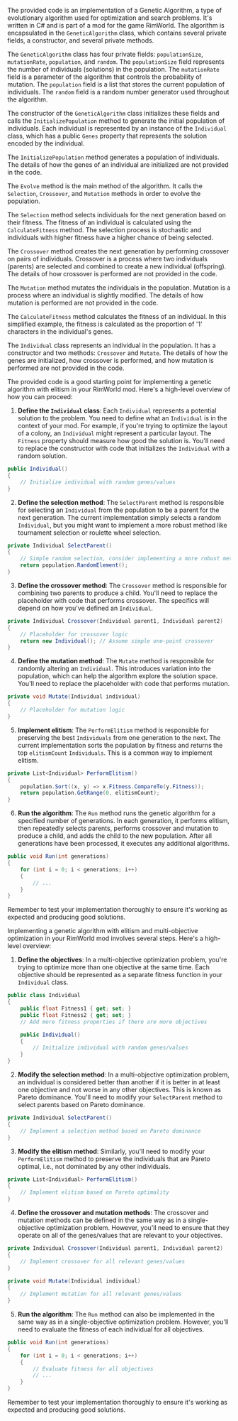 The provided code is an implementation of a Genetic Algorithm, a type of evolutionary algorithm used for optimization and search problems. It's written in C# and is part of a mod for the game RimWorld. The algorithm is encapsulated in the `GeneticAlgorithm` class, which contains several private fields, a constructor, and several private methods.

The `GeneticAlgorithm` class has four private fields: `populationSize`, `mutationRate`, `population`, and `random`. The `populationSize` field represents the number of individuals (solutions) in the population. The `mutationRate` field is a parameter of the algorithm that controls the probability of mutation. The `population` field is a list that stores the current population of individuals. The `random` field is a random number generator used throughout the algorithm.

The constructor of the `GeneticAlgorithm` class initializes these fields and calls the `InitializePopulation` method to generate the initial population of individuals. Each individual is represented by an instance of the `Individual` class, which has a public `Genes` property that represents the solution encoded by the individual.

The `InitializePopulation` method generates a population of individuals. The details of how the genes of an individual are initialized are not provided in the code.

The `Evolve` method is the main method of the algorithm. It calls the `Selection`, `Crossover`, and `Mutation` methods in order to evolve the population.

The `Selection` method selects individuals for the next generation based on their fitness. The fitness of an individual is calculated using the `CalculateFitness` method. The selection process is stochastic and individuals with higher fitness have a higher chance of being selected.

The `Crossover` method creates the next generation by performing crossover on pairs of individuals. Crossover is a process where two individuals (parents) are selected and combined to create a new individual (offspring). The details of how crossover is performed are not provided in the code.

The `Mutation` method mutates the individuals in the population. Mutation is a process where an individual is slightly modified. The details of how mutation is performed are not provided in the code.

The `CalculateFitness` method calculates the fitness of an individual. In this simplified example, the fitness is calculated as the proportion of '1' characters in the individual's genes.

The `Individual` class represents an individual in the population. It has a constructor and two methods: `Crossover` and `Mutate`. The details of how the genes are initialized, how crossover is performed, and how mutation is performed are not provided in the code.

The provided code is a good starting point for implementing a genetic algorithm with elitism in your RimWorld mod. Here's a high-level overview of how you can proceed:

1. **Define the `Individual` class**: Each `Individual` represents a potential solution to the problem. You need to define what an `Individual` is in the context of your mod. For example, if you're trying to optimize the layout of a colony, an `Individual` might represent a particular layout. The `Fitness` property should measure how good the solution is. You'll need to replace the constructor with code that initializes the `Individual` with a random solution.

```csharp
public Individual()
{
    // Initialize individual with random genes/values
}
```

2. **Define the selection method**: The `SelectParent` method is responsible for selecting an `Individual` from the population to be a parent for the next generation. The current implementation simply selects a random `Individual`, but you might want to implement a more robust method like tournament selection or roulette wheel selection.

```csharp
private Individual SelectParent()
{
    // Simple random selection, consider implementing a more robust method like tournament selection
    return population.RandomElement();
}
```

3. **Define the crossover method**: The `Crossover` method is responsible for combining two parents to produce a child. You'll need to replace the placeholder with code that performs crossover. The specifics will depend on how you've defined an `Individual`.

```csharp
private Individual Crossover(Individual parent1, Individual parent2)
{
    // Placeholder for crossover logic
    return new Individual(); // Assume simple one-point crossover
}
```

4. **Define the mutation method**: The `Mutate` method is responsible for randomly altering an `Individual`. This introduces variation into the population, which can help the algorithm explore the solution space. You'll need to replace the placeholder with code that performs mutation.

```csharp
private void Mutate(Individual individual)
{
    // Placeholder for mutation logic
}
```

5. **Implement elitism**: The `PerformElitism` method is responsible for preserving the best `Individuals` from one generation to the next. The current implementation sorts the population by fitness and returns the top `elitismCount` `Individuals`. This is a common way to implement elitism.

```csharp
private List<Individual> PerformElitism()
{
    population.Sort((x, y) => x.Fitness.CompareTo(y.Fitness));
    return population.GetRange(0, elitismCount);
}
```

6. **Run the algorithm**: The `Run` method runs the genetic algorithm for a specified number of generations. In each generation, it performs elitism, then repeatedly selects parents, performs crossover and mutation to produce a child, and adds the child to the new population. After all generations have been processed, it executes any additional algorithms.

```csharp
public void Run(int generations)
{
    for (int i = 0; i < generations; i++)
    {
        // ...
    }
}
```

Remember to test your implementation thoroughly to ensure it's working as expected and producing good solutions.

Implementing a genetic algorithm with elitism and multi-objective optimization in your RimWorld mod involves several steps. Here's a high-level overview:

1. **Define the objectives**: In a multi-objective optimization problem, you're trying to optimize more than one objective at the same time. Each objective should be represented as a separate fitness function in your `Individual` class.

```csharp
public class Individual
{
    public float Fitness1 { get; set; }
    public float Fitness2 { get; set; }
    // Add more fitness properties if there are more objectives

    public Individual()
    {
        // Initialize individual with random genes/values
    }
}
```

2. **Modify the selection method**: In a multi-objective optimization problem, an individual is considered better than another if it is better in at least one objective and not worse in any other objectives. This is known as Pareto dominance. You'll need to modify your `SelectParent` method to select parents based on Pareto dominance.

```csharp
private Individual SelectParent()
{
    // Implement a selection method based on Pareto dominance
}
```

3. **Modify the elitism method**: Similarly, you'll need to modify your `PerformElitism` method to preserve the individuals that are Pareto optimal, i.e., not dominated by any other individuals.

```csharp
private List<Individual> PerformElitism()
{
    // Implement elitism based on Pareto optimality
}
```

4. **Define the crossover and mutation methods**: The crossover and mutation methods can be defined in the same way as in a single-objective optimization problem. However, you'll need to ensure that they operate on all of the genes/values that are relevant to your objectives.

```csharp
private Individual Crossover(Individual parent1, Individual parent2)
{
    // Implement crossover for all relevant genes/values
}

private void Mutate(Individual individual)
{
    // Implement mutation for all relevant genes/values
}
```

5. **Run the algorithm**: The `Run` method can also be implemented in the same way as in a single-objective optimization problem. However, you'll need to evaluate the fitness of each individual for all objectives.

```csharp
public void Run(int generations)
{
    for (int i = 0; i < generations; i++)
    {
        // Evaluate fitness for all objectives
        // ...
    }
}
```

Remember to test your implementation thoroughly to ensure it's working as expected and producing good solutions.

